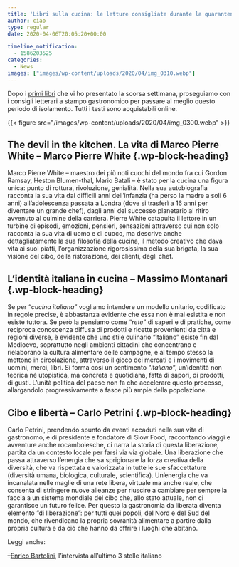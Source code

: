 ```yaml
---
title: 'Libri sulla cucina: le letture consigliate durante la quarantena. Parte 2'
author: ciao
type: regular
date: 2020-04-06T20:05:20+00:00

timeline_notification:
  - 1586203525
categories:
  - News
images: ["images/wp-content/uploads/2020/04/img_0310.webp"]
---
```

Dopo i <a rel="noreferrer noopener" href="https://aleepepe.com/2020/04/02/libri-cucina/" target="_blank">primi libri</a> che vi ho presentato la scorsa settimana, proseguiamo con i consigli letterari a stampo gastronomico per passare al meglio questo periodo di isolamento. Tutti i testi sono acquistabili online.


{{< figure src="/images/wp-content/uploads/2020/04/img_0300.webp" >}}


## The devil in the kitchen. La vita di Marco Pierre White &#8211; Marco Pierre White {.wp-block-heading}

Marco Pierre White &#8211; maestro dei più noti cuochi del mondo fra cui Gordon Ramsay, Heston Blumen-thal, Mario Batali &#8211; è stato per la cucina una figura unica: punto di rottura, rivoluzione, genialità. Nella sua autobiografia racconta la sua vita dai difficili anni dell&#8217;infanzia (ha perso la madre a soli 6 anni) all&#8217;adolescenza passata a Londra (dove si trasferì a 16 anni per diventare un grande chef), dagli anni del successo planetario al ritiro avvenuto al culmine della carriera. Pierre White catapulta il lettore in un turbine di episodi, emozioni, pensieri, sensazioni attraverso cui non solo racconta la sua vita di uomo e di cuoco, ma descrive anche dettagliatamente la sua filosofia della cucina, il metodo creativo che dava vita ai suoi piatti, l&#8217;organizzazione rigorosissima della sua brigata, la sua visione del cibo, della ristorazione, dei clienti, degli chef. 

## L&#8217;identità italiana in cucina &#8211; Massimo Montanari {.wp-block-heading}

Se per &#8220;_cucina_ _italiana_&#8221; vogliamo intendere un modello unitario, codificato in regole precise, è abbastanza evidente che essa non è mai esistita e non esiste tuttora. Se però la pensiamo come &#8220;_rete_&#8221; di saperi e di pratiche, come reciproca conoscenza diffusa di prodotti e ricette provenienti da città e regioni diverse, è evidente che uno stile culinario &#8220;italiano&#8221; esiste fin dal Medioevo, soprattutto negli ambienti cittadini che concentrano e rielaborano la cultura alimentare delle campagne, e al tempo stesso la mettono in circolazione, attraverso il gioco dei mercati e i movimenti di uomini, merci, libri. Si forma così un sentimento &#8220;_italiano_&#8220;, un&#8217;identità non teorica né utopistica, ma concreta e quotidiana, fatta di sapori, di prodotti, di gusti. L&#8217;unità politica del paese non fa che accelerare questo processo, allargandolo progressivamente a fasce più ampie della popolazione.

## Cibo e libertà &#8211; Carlo Petrini {.wp-block-heading}

Carlo Petrini, prendendo spunto da eventi accaduti nella sua vita di gastronomo, e di presidente e fondatore di Slow Food, raccontando viaggi e avventure anche rocambolesche, ci narra la storia di questa liberazione, partita da un contesto locale per farsi via via globale. Una liberazione che passa attraverso l&#8217;energia che sa sprigionare la forza creativa della diversità, che va rispettata e valorizzata in tutte le sue sfaccettature (diversità umana, biologica, culturale, scientifica). Un&#8217;energia che va incanalata nelle maglie di una rete libera, virtuale ma anche reale, che consenta di stringere nuove alleanze per riuscire a cambiare per sempre la faccia a un sistema mondiale del cibo che, allo stato attuale, non ci garantisce un futuro felice. Per questo la gastronomia da liberata diventa elemento &#8221;di liberazione&#8221;: per tutti quei popoli, del Nord e del Sud del mondo, che rivendicano la propria sovranità alimentare a partire dalla propria cultura e da ciò che hanno da offrire i luoghi che abitano.

Leggi anche:

&#8211;<a href="https://aleepepe.com/2020/03/08/enrico-bartolini/" target="_blank" rel="noreferrer noopener">Enrico Bartolini</a>, l&#8217;intervista all&#8217;ultimo 3 stelle italiano